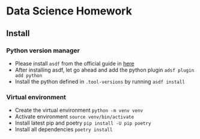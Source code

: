 # Data Science Homework

## Install

### Python version manager

* Please install `asdf` from the official guide in [here](https://asdf-vm.com/guide/getting-started.html)
* After installing asdf, let go ahead and add the python plugin `adsf plugin add python`
* Install the python defined in `.tool-versions` by running `asdf install`

### Virtual environment

* Create the virtual environment `python -m venv venv`
* Activate environment `source venv/bin/activate`
* Install latest pip and poetry `pip install -U pip poetry`
* Install all dependencies `poetry install`
